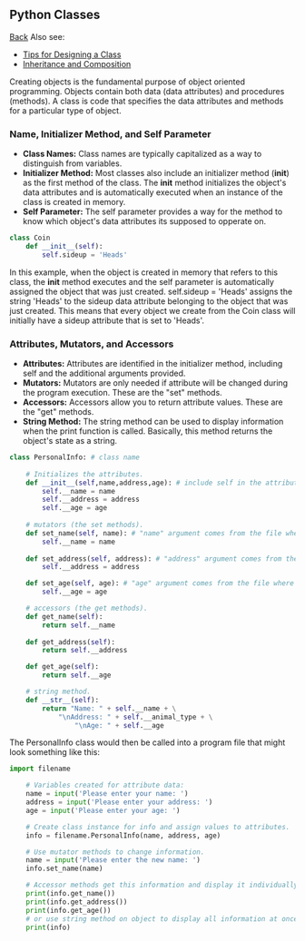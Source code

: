 ## Python Classes
<a href="python">Back</a>
Also see:
- <a href="design-class">Tips for Designing a Class</a>
- <a href="inheritance">Inheritance and Composition</a>

Creating objects is the fundamental purpose of object oriented programming. Objects contain both data (data attributes) and procedures (methods). A class is code that specifies the data attributes and methods for a particular type of object.

### Name, Initializer Method, and Self Parameter

- **Class Names:** Class names are typically capitalized as a way to distinguish from variables.
- **Initializer Method:** Most classes also include an initializer method (__init__) as the first method of the class. The __init__ method initializes the object's data attributes and is automatically executed when an instance of the class is created in memory.
- **Self Parameter:** The self parameter provides a way for the method to know which object's data attributes its supposed to opperate on.

```python
class Coin
    def __init__(self):
        self.sideup = 'Heads'
```
In this example, when the object is created in memory that refers to this class, the __init__ method executes and the self parameter is automatically assigned the object that was just created. self.sideup = 'Heads' assigns the string 'Heads' to the sideup data attribute belonging to the object that was just created. This means that every object we create from the Coin class will initially have a sideup attribute that is set to 'Heads'.

### Attributes, Mutators, and Accessors
- **Attributes:** Attributes are identified in the initializer method, including self and the additional arguments provided.
- **Mutators:** Mutators are only needed if attribute will be changed during the program execution. These are the "set" methods.
- **Accessors:** Accessors allow you to return attribute values. These are the "get" methods.
- **String Method:** The string method can be used to display information when the print function is called. Basically, this method returns the object's state as a string.

```python
class PersonalInfo: # class name
    
    # Initializes the attributes.
    def __init__(self,name,address,age): # include self in the attributes and arguments
        self.__name = name
        self.__address = address
        self.__age = age
    
    # mutators (the set methods).
    def set_name(self, name): # "name" argument comes from the file where set_name is being called.
        self.__name = name
    
    def set_address(self, address): # "address" argument comes from the file where set_address is being called.
        self.__address = address

    def set_age(self, age): # "age" argument comes from the file where set_age is being called.
        self.__age = age

    # accessors (the get methods).
    def get_name(self):
        return self.__name
    
    def get_address(self):
        return self.__address

    def get_age(self):
        return self.__age

    # string method.
    def __str__(self):
        return "Name: " + self.__name + \
            "\nAddress: " + self.__animal_type + \
                "\nAge: " + self.__age
```

The PersonalInfo class would then be called into a program file that might look something like this:
```python
import filename

    # Variables created for attribute data:
    name = input('Please enter your name: ')
    address = input('Please enter your address: ')
    age = input('Please enter your age: ')

    # Create class instance for info and assign values to attributes.
    info = filename.PersonalInfo(name, address, age)

    # Use mutator methods to change information.
    name = input('Please enter the new name: ')
    info.set_name(name)

    # Accessor methods get this information and display it individually.
    print(info.get_name())
    print(info.get_address())
    print(info.get_age())
    # or use string method on object to display all information at once.
    print(info)
```